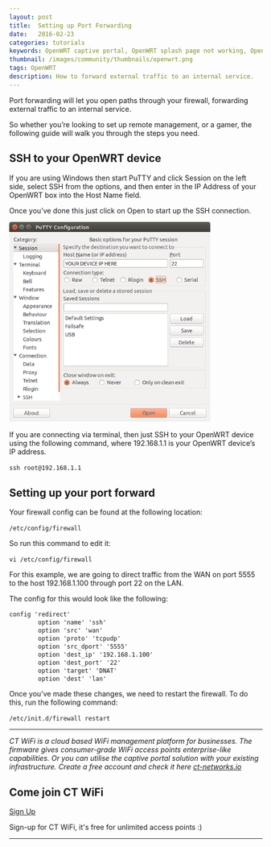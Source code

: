 ```yaml
---
layout: post
title:  Setting up Port Forwarding
date:   2016-02-23
categories: tutorials
keywords: OpenWRT captive portal, OpenWRT splash page not working, OpenWRT splash page template, OpenWRT splash page free, OpenWRT splash page html, OpenWRT splash page hosting, OpenMesh captive portal, OpenMesh splash page not working, OpenMesh splash page template, OpenMesh splash page free, OpenMesh splash page html, OpenMesh splash page hosting, DD-WRT
thumbnail: /images/community/thumbnails/openwrt.png
tags: OpenWRT
description: How to forward external traffic to an internal service.
---
```


Port forwarding will let you open paths through your firewall, forwarding external traffic to an internal service.

So whether you’re looking to set up remote management, or a gamer, the following guide will walk you through the steps you need.

## SSH to your OpenWRT device

If you are using Windows then start PuTTY and click Session on the left side, select SSH from the options, and then enter in the IP Address of your OpenWRT box into the Host Name field.

Once you’ve done this just click on Open to start up the SSH connection.

<div class="mdl-typography--text-center">
  <img src="/images/community/tutorials/openwrt/puttyconfig.png" width="400px">
</div>

If you are connecting via terminal, then just SSH to your OpenWRT device using the following command, where 192.168.1.1 is your OpenWRT device’s IP address.

`ssh root@192.168.1.1`

## Setting up your port forward

Your firewall config can be found at the following location:

`/etc/config/firewall`

So run this command to edit it:

`vi /etc/config/firewall`

For this example, we are going to direct traffic from the WAN on port 5555 to the host 192.168.1.100 through port 22 on the LAN.

The config for this would look like the following:

    config 'redirect'
            option 'name' 'ssh'
            option 'src' 'wan'
            option 'proto' 'tcpudp'
            option 'src_dport' '5555'
            option 'dest_ip' '192.168.1.100'
            option 'dest_port' '22'
            option 'target' 'DNAT'
            option 'dest' 'lan'


Once you’ve made these changes, we need to restart the firewall. To do this, run the following command:

`/etc/init.d/firewall restart`


<hr>

*CT WiFi is a cloud based WiFi management platform for businesses. The firmware gives consumer-grade WiFi access points enterprise-like capabilities. Or you can utilise the captive portal solution with your existing infrastructure. Create a free account and check it here <a href="https://ct-networks.io">ct-networks.io</a>*


<div class="mdl-typography--text-center">

<h2>Come join CT WiFi</h2>

<a href="https://my.ctapp.io/#/create" class="button success dst">Sign Up</a><br>

<p>Sign-up for CT WiFi, it's free for unlimited access points :)</p>

<hr>

</div>

